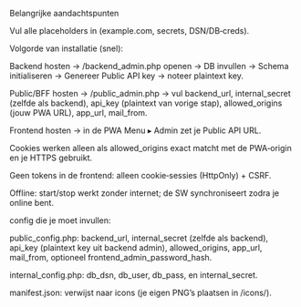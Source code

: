 Belangrijke aandachtspunten

Vul alle placeholders in (example.com, secrets, DSN/DB‑creds).

Volgorde van installatie (snel):

Backend hosten → /backend_admin.php openen → DB invullen → Schema initialiseren → Genereer Public API key → noteer plaintext key.

Public/BFF hosten → /public_admin.php → vul backend_url, internal_secret (zelfde als backend), api_key (plaintext van vorige stap), allowed_origins (jouw PWA URL), app_url, mail_from.

Frontend hosten → in de PWA Menu ▸ Admin zet je Public API URL.

Cookies werken alleen als allowed_origins exact matcht met de PWA‑origin en je HTTPS gebruikt.

Geen tokens in de frontend: alleen cookie‑sessies (HttpOnly) + CSRF.

Offline: start/stop werkt zonder internet; de SW synchroniseert zodra je online bent.


config die je moet invullen:

public_config.php: backend_url, internal_secret (zelfde als backend), api_key (plaintext key uit backend admin), allowed_origins, app_url, mail_from, optioneel frontend_admin_password_hash.

internal_config.php: db_dsn, db_user, db_pass, en internal_secret.

manifest.json: verwijst naar icons (je eigen PNG’s plaatsen in /icons/).
